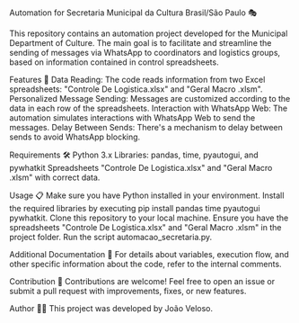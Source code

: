 Automation for Secretaria Municipal da Cultura Brasil/São Paulo 🎭

This repository contains an automation project developed for the Municipal Department of Culture. The main goal is to facilitate and streamline the sending of messages via WhatsApp to coordinators and logistics groups, based on information contained in control spreadsheets.

Features 🚀
Data Reading: The code reads information from two Excel spreadsheets: "Controle De Logistica.xlsx" and "Geral Macro .xlsm".
Personalized Message Sending: Messages are customized according to the data in each row of the spreadsheets.
Interaction with WhatsApp Web: The automation simulates interactions with WhatsApp Web to send the messages.
Delay Between Sends: There's a mechanism to delay between sends to avoid WhatsApp blocking.

Requirements 🛠️
Python 3.x
Libraries: pandas, time, pyautogui, and pywhatkit
Spreadsheets "Controle De Logistica.xlsx" and "Geral Macro .xlsm" with correct data.

Usage 📋
Make sure you have Python installed in your environment.
Install the required libraries by executing pip install pandas time pyautogui pywhatkit.
Clone this repository to your local machine.
Ensure you have the spreadsheets "Controle De Logistica.xlsx" and "Geral Macro .xlsm" in the project folder.
Run the script automacao_secretaria.py.

Additional Documentation 📑
For details about variables, execution flow, and other specific information about the code, refer to the internal comments.

Contribution 🤝
Contributions are welcome! Feel free to open an issue or submit a pull request with improvements, fixes, or new features.

Author 🧑‍💻
This project was developed by João Veloso.


